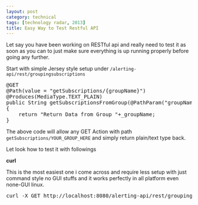 ```yaml
---
layout: post
category: technical
tags: [technology radar, 2013]
title: Easy Way to Test Restful API
---
```


<p>Let say you have been working on RESTful api and really need to test it as soon as you can to just make sure everything is up running properly before going any further.</p>

<p>Start with simple Jersey style setup under <code>/alerting-api/rest/groupingsubscriptions</code></p>

<pre class="prettyprint">
@GET
@Path(value = "getSubscriptions/{groupName}")
@Produces(MediaType.TEXT_PLAIN)
public String getSubscriptionsFromGroup(@PathParam("groupName") String _groupName) 
{
    return "Return Data from Group "+_groupName;
}
</pre>	

<p>The above code will allow any GET Action with path <code>getSubscriptions/YOUR_GROUP_HERE</code> and simply return plain/text type back.</p>

<p>Let look how to test it with followings</p>

<strong>curl</strong>
<p>This is the most easiest one i come across and require less setup with just command style no GUI stuffs and it works perfectly in all platform even none-GUI linux.</p>

<pre class="prettyprint">curl -X GET http://localhost:8080/alerting-api/rest/groupingsubscriptions/getSubscriptions/GROUPX</pre>